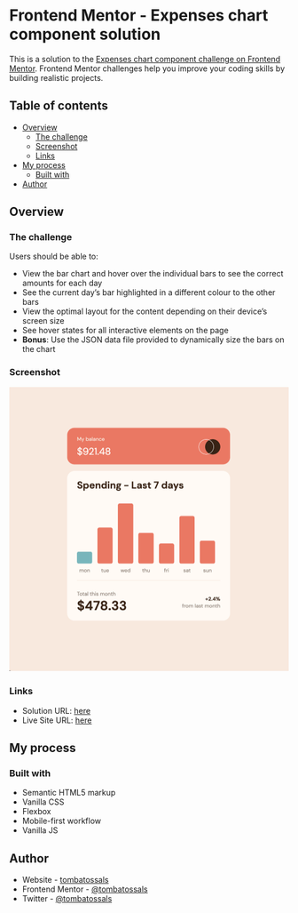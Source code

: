 # Frontend Mentor - Expenses chart component solution

This is a solution to the [Expenses chart component challenge on Frontend Mentor](https://www.frontendmentor.io/challenges/expenses-chart-component-e7yJBUdjwt). Frontend Mentor challenges help you improve your coding skills by building realistic projects.

## Table of contents

- [Overview](#overview)
  - [The challenge](#the-challenge)
  - [Screenshot](#screenshot)
  - [Links](#links)
- [My process](#my-process)
  - [Built with](#built-with)
- [Author](#author)

## Overview

### The challenge

Users should be able to:

- View the bar chart and hover over the individual bars to see the correct amounts for each day
- See the current day’s bar highlighted in a different colour to the other bars
- View the optimal layout for the content depending on their device’s screen size
- See hover states for all interactive elements on the page
- **Bonus**: Use the JSON data file provided to dynamically size the bars on the chart

### Screenshot

![](./screenshot.jpg)

### Links

- Solution URL: [here](https://github.com/tombatossals/frontendmentor-challenges/tree/main/expenses-chart-component-main)
- Live Site URL: [here](https://tombatossals.github.io/frontendmentor-challenges/expenses-chart-component-main)

## My process

### Built with

- Semantic HTML5 markup
- Vanilla CSS
- Flexbox
- Mobile-first workflow
- Vanilla JS

## Author

- Website - [tombatossals](https://github.com/tombatossals)
- Frontend Mentor - [@tombatossals](https://www.frontendmentor.io/profile/tombatossals)
- Twitter - [@tombatossals](https://www.twitter.com/tombatossals)
